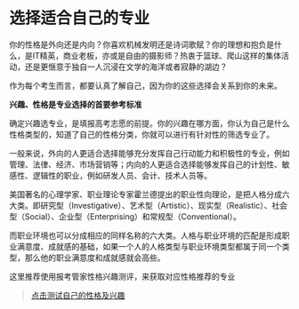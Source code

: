 # 选择适合自己的专业

你的性格是外向还是内向？你喜欢机械发明还是诗词歌赋？你的理想和抱负是什么，是IT精英，商业老板，亦或是自由的摄影师？热衷于篮球、爬山这样的集体活动，还是更惬意于独自一人沉浸在文学的海洋或者寂静的湖边？

作为每个考生而言，都要认真了解自己，因为你的这些选择会关系到你的未来。

**兴趣、性格是专业选择的首要参考标准**

确定兴趣选专业，是填报高考志愿的前提。你的兴趣在哪方面，你认为自己是什么性格类型的，知道了自己的性格分类，你就可以进行有针对性的筛选专业了。

一般来说，外向的人更适合选择能够充分发挥自己行动能力和积极性的专业，例如管理、法律、经济、市场营销等；内向的人更适合选择能够发挥自己的计划性、敏感性、逻辑性的职业，例如研发人员、会计、技术人员等。

美国著名的心理学家、职业理论专家霍兰德提出的职业性向理论，是把人格分成六大类。即研究型（Investigative）、艺术型（Artistic）、现实型（Realistic）、社会型（Social）、企业型（Enterprising）和常规型（Conventional）。

而职业环境也可以分成相应的同样名称的六大类。人格与职业环境的匹配是形成职业满意度、成就感的基础，如果一个人的人格类型与职业环境类型都属于同一个类型，那么他的职业满意度和成就感就会高些。

这里推荐使用报考管家性格兴趣测评，来获取对应性格推荐的专业

> [点击测试自己的性格及兴趣](http://bk0038.vastsum.com)